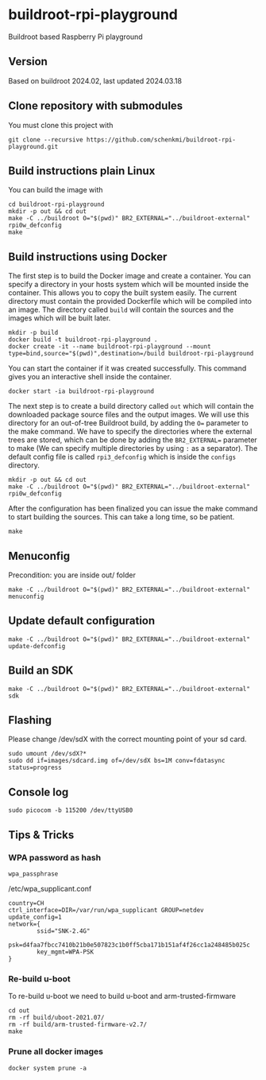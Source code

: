 # buildroot-rpi-playground
Buildroot based Raspberry Pi playground

## Version
Based on buildroot 2024.02, last updated 2024.03.18

## Clone repository with submodules
You must clone this project with
```
git clone --recursive https://github.com/schenkmi/buildroot-rpi-playground.git
```

## Build instructions plain Linux

You can build the image with
```
cd buildroot-rpi-playground
mkdir -p out && cd out
make -C ../buildroot O="$(pwd)" BR2_EXTERNAL="../buildroot-external" rpi0w_defconfig
make
```

## Build instructions using Docker

The first step is to build the Docker image and create a container. You can specify a directory in your hosts system which will be mounted inside the container. This allows you to copy the built system easily. The current directory must contain the provided Dockerfile which will be compiled into an image. The directory called `build` will contain the sources and the images which will be built later.
```
mkdir -p build
docker build -t buildroot-rpi-playground .
docker create -it --name buildroot-rpi-playground --mount type=bind,source="$(pwd)",destination=/build buildroot-rpi-playground
```

You can start the container if it was created successfully. This command gives you an interactive shell inside the container.
```
docker start -ia buildroot-rpi-playground
```

The next step is to create a build directory called `out` which will contain the downloaded package source files and the output images. We will use this directory for an out-of-tree Buildroot build, by adding the `O=` parameter to the make command. We have to specify the directories where the external trees are stored, which can be done by adding the `BR2_EXTERNAL=` parameter to make (We can specify multiple directories by using `:` as a separator). The default config file is called `rpi3_defconfig` which is inside the `configs` directory.
```
mkdir -p out && cd out
make -C ../buildroot O="$(pwd)" BR2_EXTERNAL="../buildroot-external" rpi0w_defconfig
```

After the configuration has been finalized you can issue the make command to start building the sources. This can take a long time, so be patient.
```
make
```

## Menuconfig
Precondition: you are inside out/ folder
```
make -C ../buildroot O="$(pwd)" BR2_EXTERNAL="../buildroot-external" menuconfig
```

## Update default configuration
```
make -C ../buildroot O="$(pwd)" BR2_EXTERNAL="../buildroot-external" update-defconfig
```

## Build an SDK
```
make -C ../buildroot O="$(pwd)" BR2_EXTERNAL="../buildroot-external" sdk
```

## Flashing
Please change /dev/sdX with the correct mounting point of your sd card.
```
sudo umount /dev/sdX?*
sudo dd if=images/sdcard.img of=/dev/sdX bs=1M conv=fdatasync status=progress
```

## Console log
```
sudo picocom -b 115200 /dev/ttyUSB0
```

## Tips & Tricks


### WPA password as hash
```
wpa_passphrase
```
/etc/wpa_supplicant.conf
```
country=CH
ctrl_interface=DIR=/var/run/wpa_supplicant GROUP=netdev
update_config=1
network={
        ssid="SNK-2.4G"
        psk=d4faa7fbcc7410b21b0e507823c1b0ff5cba171b151af4f26cc1a248485b025c
        key_mgmt=WPA-PSK
}
```

### Re-build u-boot
To re-build u-boot we need to build u-boot and arm-trusted-firmware
```
cd out
rm -rf build/uboot-2021.07/
rm -rf build/arm-trusted-firmware-v2.7/
make
```

### Prune all docker images
```
docker system prune -a
```


